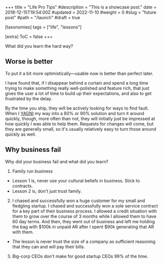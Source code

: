 +++
title = "Life Pro Tips"
#description = "This is a showcase post."
date = 2018-12-15T19:54:00Z
#updated = 2022-11-10
#weight = 0
#slug = "future post"
#path = "/launch"
#draft = true

[taxonomies]
tags = ["life", "lessons"]

[extra]
ToC = false
+++

What did you learn the hard way?

## Worse is better

To put it a bit more optimistically—usable now is better than perfect later.

I have found that, if I disappear behind a curtain and spend a long time trying to make something really well-polished and feature rich, that just gives the user a lot of time to build up their expectations, and also to get frustrated by the delay.

By the time you ship, they will be actively looking for ways to find fault. When I [YAGNI](https://martinfowler.com/bliki/Yagni.html) my way into a 80% or 90% solution and turn it around quickly, though, more often than not, they will initially just be impressed at how quickly I was able to help them. Requests for changes will come, but they are generally small, so it's usually relatively easy to turn those around quickly as well.

## Why business fail

Why did your business fail and what did you learn?

1. Family run business
  - Lesson 1 is, never use your cultural beliefs in business. Stick to contracts.
  - Lesson 2 is, don't just trust family.
2. I chased and successfully won a huge customer for my small and fledgling startup. I chased and successfully won a sole service contract for a key part of their business process. I allowed a credit situation with them to grow over the course of 3 months while I allowed them to have 60 day terms. And then, they went out of business and left me holding the bag with $100k in unpaid AR after I spent $90k generating that AR with them.
  - The lesson is never trust the size of a company as sufficient reasoning that they can and will pay their bills.
3. Big-corp CEOs don't make for good startup CEOs 99% of the time.
